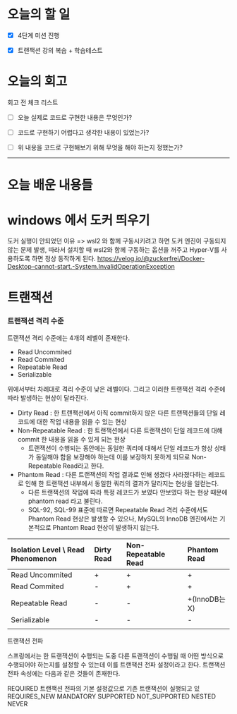 
# 오늘의 할 일

- [x] 4단계 미션 진행
- [x] 트랜잭션 강의 복습 + 학습테스트


# 오늘의 회고

회고 전 체크 리스트
- [ ] 오늘 실제로 코드로 구현한 내용은 무엇인가?
- [ ] 코드로 구현하기 어렵다고 생각한 내용이 있었는가?
- [ ] 위 내용을 코드로 구현해보기 위해 무엇을 해야 하는지 정했는가?




---
# 오늘 배운 내용들

# windows 에서 도커 띄우기
도커 실행이 안되었던 이유 => wsl2 와 함께 구동시키려고 하면 도커 엔진이 구동되지 않는 문제 발생, 따라서 설치할 때 wsl2와 함께 구동하는 옵션을 꺼주고 Hyper-V를 사용하도록 하면 정상 동작하게 된다.
https://velog.io/@zuckerfrei/Docker-Desktop-cannot-start.-System.InvalidOperationException

# 트랜잭션

### 트랜잭션 격리 수준

트랜잭션 격리 수준에는 4개의 레벨이 존재한다.
- Read Uncommited
- Read Commited
- Repeatable Read
- Serializable

위에서부터 차례대로 격리 수준이 낮은 레벨이다. 그리고 이러한 트랜잭션 격리 수준에 따라 발생하는 현상이 달라진다. 

- Dirty Read : 한 트랜잭션에서 아직 commit하지 않은 다른 트랜잭션들의 단일 레코드에 대한 작업 내용을 읽을 수 있는 현상
- Non-Repeatable Read : 한 트랜잭션에서 다른 트랜잭션이 단일 레코드에 대해 commit 한 내용을 읽을 수 있게 되는 현상
	- 트랜잭션이 수행되는 동안에는 동일한 쿼리에 대해서 단일 레코드가 항상 상태가 동일해야 함을 보장해야 하는데 이를 보장하지 못하게 되므로 Non-Repeatable Read라고 한다.
- Phantom Read : 다른 트랜잭션의 작업 결과로 인해 생겼다 사라졌다하는 레코드로 인해 한 트랜잭션 내부에서 동일한 쿼리의 결과가 달라지는 현상을 일컫는다.
	- 다른 트랜잭션의 작업에 따라 특정 레코드가 보였다 안보였다 하는 현상 때문에 phantom read 라고 불린다.
	- SQL-92, SQL-99 표준에 따르면 Repeatable Read 격리 수준에서도 Phantom Read 현상은 발생할 수 있으나, MySQL의 InnoDB 엔진에서는 기본적으로 Phantom Read 현상이 발생하지 않는다.

| Isolation Level \\ Read Phenomenon | Dirty Read | Non-Repeatable Read | Phantom Read  |
|:---------------------------------- |:---------- |:------------------- |:------------- |
| Read Uncommited                    | +          | +                   | +             |
| Read Commited                      | -          | +                   | +             |
| Repeatable Read                    | -          | -                   | +(InnoDB는 X) |
| Serializable                       | -          | -                   | -             |
|                                    |            |                     |               |


트랜잭션 전파

스프링에서는 한 트랜잭션이 수행되는 도중 다른 트랜잭션이 수행될 때 어떤 방식으로 수행되어야 하는지를 설정할 수 있는데 이를 트랜잭션 전파 설정이라고 한다. 트랜잭션 전파 속성에는 다음과 같은 것들이 존재한다.

REQUIRED
트랜잭션 전파의 기본 설정값으로 기존 트랜잭션이 실행되고 있
REQUIRES_NEW
MANDATORY
SUPPORTED
NOT_SUPPORTED
NESTED
NEVER
